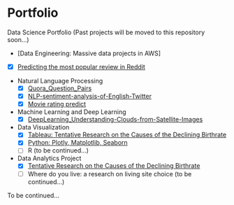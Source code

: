 # Portfolio
Data Science Portfolio (Past projects will be moved to this repository soon...)

* [Data Engineering: Massive data projects in AWS]
<!-- (https://github.com/JJJJJingL/dataEngineering-AWS) --> 
  - [x] [Predicting the most popular review in Reddit](https://github.com/JJJJJingL/ANLY502MassiveData-reddit-comments-id)

* Natural Language Processing 
  - [x] [Quora_Question_Pairs](https://github.com/KoalaChelsea/Quora_Question_Pairs)
  - [x] [NLP-sentiment-analysis-of-English-Twitter](https://github.com/KoalaChelsea/NLP-sentiment-analysis-of-English-Twitter)
  - [x] [Movie rating predict](https://github.com/JJJJJingL/movie_ratings)

* Machine Learning and Deep Learning
  - [x] [DeepLearning_Understanding-Clouds-from-Satellite-Images](https://github.com/JJJJJingL/DeepLearning_Understanding-Clouds-from-Satellite-Images)

* Data Visualization
  - [x] [Tableau: Tentative Research on the Causes of the Declining Birthrate](http://jingjingl.georgetown.domains/503HW3.html)
  - [x] [Python: Plotly, Matplotlib, Seaborn](http://jingjingl.georgetown.domains/HWpre.html)
  - [ ] R (to be continued...)
  
* Data Analytics Project
  - [x] [Tentative Research on the Causes of the Declining Birthrate](https://github.com/JJJJJingL/ANLY503)
  - [ ] Where do you live: a research on living site choice (to be continued...)

To be continued... 
